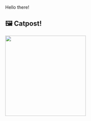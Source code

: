 Hello there!



## 🖼️ Catpost!

<sub>
    <img src="https://cdn2.thecatapi.com/images/475.jpg" height="256">
</sub>


